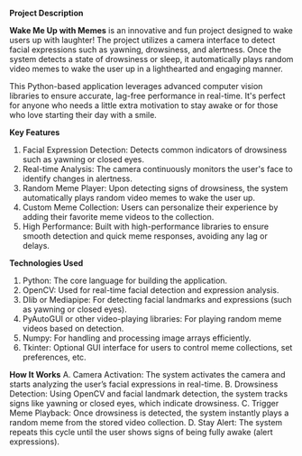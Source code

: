 **Project Description**

**Wake Me Up with Memes** is an innovative and fun project designed to wake users up with laughter! The project utilizes a camera interface to detect facial expressions such as yawning, drowsiness, and alertness. Once the system detects a state of drowsiness or sleep, it automatically plays random video memes to wake the user up in a lighthearted and engaging manner.

This Python-based application leverages advanced computer vision libraries to ensure accurate, lag-free performance in real-time. It's perfect for anyone who needs a little extra motivation to stay awake or for those who love starting their day with a smile.

**Key Features**
1) Facial Expression Detection: Detects common indicators of drowsiness such as yawning or closed eyes.
2) Real-time Analysis: The camera continuously monitors the user's face to identify changes in alertness.
3) Random Meme Player: Upon detecting signs of drowsiness, the system automatically plays random video memes to wake the user up.
4) Custom Meme Collection: Users can personalize their experience by adding their favorite meme videos to the collection.
5) High Performance: Built with high-performance libraries to ensure smooth detection and quick meme responses, avoiding any lag or delays.

**Technologies Used**
1) Python: The core language for building the application.
2) OpenCV: Used for real-time facial detection and expression analysis.
3) Dlib or Mediapipe: For detecting facial landmarks and expressions (such as yawning or closed eyes).
4) PyAutoGUI or other video-playing libraries: For playing random meme videos based on detection.
5) Numpy: For handling and processing image arrays efficiently.
6) Tkinter: Optional GUI interface for users to control meme collections, set preferences, etc.

**How It Works**
A. Camera Activation: The system activates the camera and starts analyzing the user’s facial expressions in real-time.
B. Drowsiness Detection: Using OpenCV and facial landmark detection, the system tracks signs like yawning or closed eyes, which indicate drowsiness.
C. Trigger Meme Playback: Once drowsiness is detected, the system instantly plays a random meme from the stored video collection.
D. Stay Alert: The system repeats this cycle until the user shows signs of being fully awake (alert expressions).
